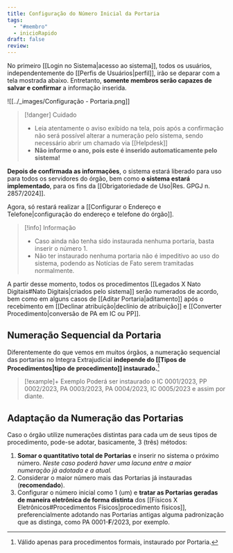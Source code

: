```yaml
---
title: Configuração do Número Inicial da Portaria
tags:
  - "#membro"
  - inicioRapido
draft: false
review:
---
```

No primeiro [[Login no Sistema|acesso ao sistema]], todos os usuários, independentemente do [[Perfis de Usuários|perfil]], irão se deparar com a tela mostrada abaixo. Entretanto, **somente membros serão capazes de salvar e confirmar** a informação inserida.

![[../_images/Configuração - Portaria.png]]

>[!danger] Cuidado
>* Leia atentamente o aviso exibido na tela, pois após a confirmação não será possível alterar a numeração pelo sistema, sendo necessário abrir um chamado via [[Helpdesk]]
>* **Não informe o ano, pois este é inserido automaticamente pelo sistema!**

**Depois de confirmada as informações**, o sistema estará liberado para uso para todos os servidores do órgão, bem como **o sistema estará implementado**, para os fins da [[Obrigatoriedade de Uso|Res. GPGJ n. 2857/2024]]. 

Agora, só restará realizar a [[Configurar o Endereço e Telefone|configuração do endereço e telefone do órgão]].

> [!info] Informação
> * Caso ainda não tenha sido instaurada nenhuma portaria, basta inserir o número 1.
> * Não ter instaurado nenhuma portaria não é impeditivo ao uso do sistema, podendo as Notícias de Fato serem tramitadas normalmente.

A partir desse momento, todos os procedimentos [[Legados X Nato Digitais#Nato Digitais|criados pelo sistema]] serão numerados de acordo, bem como em alguns casos de [[Aditar Portaria|aditamento]] após o recebimento em [[Declinar atribuição|declínio de atribuição]] e [[Converter Procedimento|conversão de PA em IC ou PP]].

## Numeração Sequencial da Portaria

Diferentemente do que vemos em muitos órgãos, a numeração sequencial das portarias no Integra Extrajudicial **independe do [[Tipos de Procedimentos|tipo de procedimento]] instaurado.**[^1]

>[!example]+ Exemplo
>Poderá ser instaurado o IC 0001/2023, PP 0002/2023, PA 0003/2023, PA 0004/2023, IC 0005/2023 e assim por diante.

## Adaptação da Numeração das Portarias

Caso o órgão utilize numerações distintas para cada um de seus tipos de procedimento, pode-se adotar, basicamente, 3 (três) métodos:

1. **Somar o quantitativo total de Portarias** e inserir no sistema o próximo número. *Neste caso poderá haver uma lacuna entre a maior numeração já adotada e a atual.*
2. Considerar o maior número mais das Portarias já instauradas (**recomendado**).
3. Configurar o número inicial como 1 (um) e **tratar as Portarias geradas de maneira eletrônica de forma distinta** dos [[Físicos X Eletrônicos#Procedimentos Físicos|procedimento físicos]], preferencialmente adotando nas Portarias antigas alguma padronização que as distinga, como PA 0001-**F**/2023, por exemplo.


[^1]: Válido apenas para procedimentos formais, instaurado por Portaria.